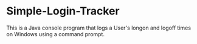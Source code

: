 # Simple-Login-Tracker
This is a Java console program that logs a User's longon and logoff times on Windows using a command prompt.